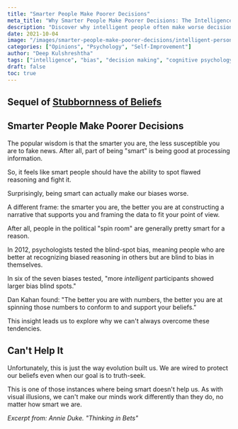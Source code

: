 ```yaml
---
title: "Smarter People Make Poorer Decisions"
meta_title: "Why Smarter People Make Poorer Decisions: The Intelligence Bias Paradox | Psychology"
description: "Discover why intelligent people often make worse decisions due to bias blind spots. Learn how high IQ can actually amplify cognitive biases and motivated reasoning."
date: 2021-10-04
image: "/images/smarter-people-make-poorer-decisions/intelligent-person-thinking.jpg"
categories: ["Opinions", "Psychology", "Self-Improvement"]
author: "Deep Kulshreshtha"
tags: ["intelligence", "bias", "decision making", "cognitive psychology"]
draft: false
toc: true
---
```


## Sequel of [Stubbornness of Beliefs](https://techwiddeep.com/the-stubbornness-of-beliefs/)

## Smarter People Make Poorer Decisions

The popular wisdom is that the smarter you are, the less susceptible you are to fake news. After all, part of being "smart" is being good at processing information.

So, it feels like smart people should have the ability to spot flawed reasoning and fight it.

Surprisingly, being smart can actually make our biases worse.

A different frame: the smarter you are, the better you are at constructing a narrative that supports you and framing the data to fit your point of view.

After all, people in the political "spin room" are generally pretty smart for a reason.

In 2012, psychologists tested the blind-spot bias, meaning people who are better at recognizing biased reasoning in others but are blind to bias in themselves.

In six of the seven biases tested, "more *intelligent* participants showed larger bias blind spots."

Dan Kahan found: "The better you are with numbers, the better you are at spinning those numbers to conform to and support your beliefs."

This insight leads us to explore why we can't always overcome these tendencies.

## Can't Help It

Unfortunately, this is just the way evolution built us. We are wired to protect our beliefs even when our goal is to truth-seek.

This is one of those instances where being smart doesn't help us. As with visual illusions, we can't make our minds work differently than they do, no matter how smart we are.

*Excerpt from: Annie Duke. "Thinking in Bets"*

